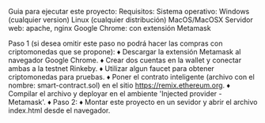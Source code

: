Guia para ejecutar este proyecto:
Requisitos:
    Sistema operativo: Windows (cualquier version)
                       Linux (cualquier distribución)
                       MacOS/MacOSX
    Servidor web: apache, nginx
    Google Chrome: con extensión Metamask

Paso 1 (si desea omitir este paso no podrá hacer las compras con criptomonedas que se propone):
    ♦ Descargar la extensión Metamask al navegador Google Chrome.
    ♦ Crear dos cuentas en la wallet y conectar ambas a la testnet Rinkeby.
    ♦ Utilizar algun faucet para obtener criptomonedas para pruebas.
    ♦ Poner el contrato inteligente (archivo con el nombre: smart-contract.sol) en el sitio https://remix.ethereum.org. 
    ♦ Compilar el archivo y deployar en el ambiente 'Injected provider - Metamask'.
    ♦ 
Paso 2:
    ♦ Montar este proyecto en un sevidor y abrir el archivo index.html desde el navegador.

    